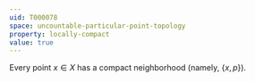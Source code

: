 ```yaml
---
uid: T000078
space: uncountable-particular-point-topology
property: locally-compact
value: true
---
```

Every point $x \in X$ has a compact neighborhood (namely, $\{x,p\}$).

